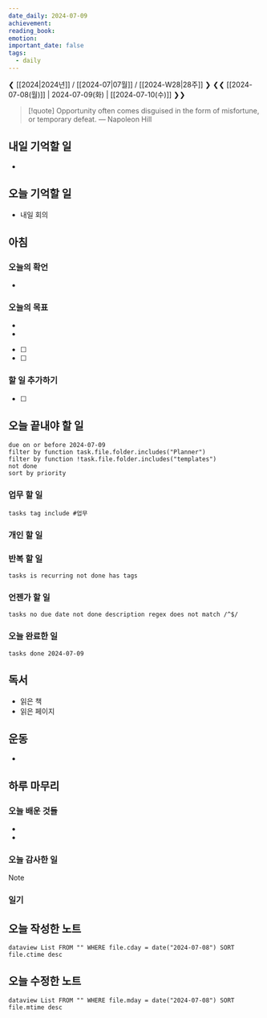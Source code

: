 ```yaml
---
date_daily: 2024-07-09
achievement: 
reading_book: 
emotion: 
important_date: false
tags:
  - daily
---
```

❮ [[2024|2024년]] / [[2024-07|07월]] / [[2024-W28|28주]] ❯
❮❮ [[2024-07-08(월)]] | 2024-07-09(화) | [[2024-07-10(수)]] ❯❯


> [!quote] Opportunity often comes disguised in the form of misfortune, or temporary defeat.
> — Napoleon Hill

## 내일 기억할 일 
-

## 오늘 기억할 일
- 내일 회의
## 아침 
### 오늘의 확언 
-
### 오늘의 목표 
-
-
- [ ] 
- [ ] 

### 할 일 추가하기 
- [ ] 

## 오늘 끝내야 할 일 
```tasks
due on or before 2024-07-09 
filter by function task.file.folder.includes("Planner") 
filter by function !task.file.folder.includes("templates") 
not done 
sort by priority 
```
### 업무 할 일 
```tasks tag include #업무 ``` 
### 개인 할 일 

### 반복 할 일 
```tasks is recurring not done has tags ```

### 언젠가 할 일 
```tasks no due date not done description regex does not match /^$/ ``` 
### 오늘 완료한 일 
```tasks done 2024-07-09 ``` 
## 독서 
- 읽은 책 
- 읽은 페이지 
## 운동 
-
## 하루 마무리 
### 오늘 배운 것들 
- 
- 
### 오늘 감사한 일 
>[!note] 


### 일기 
## 오늘 작성한 노트 
```dataview List FROM "" WHERE file.cday = date("2024-07-08") SORT file.ctime desc ``` 
## 오늘 수정한 노트 
 ```dataview List FROM "" WHERE file.mday = date("2024-07-08") SORT file.mtime desc ```
